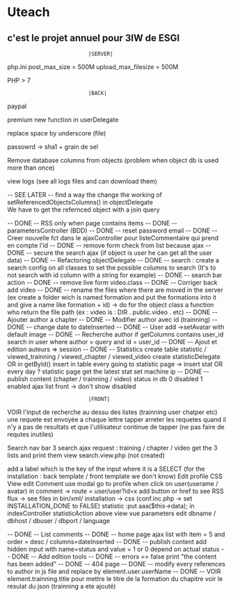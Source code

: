 # Uteach

## c'est le projet annuel pour 3IW de ESGI



                              |SERVER|

php.ini
  post_max_size = 500M
  upload_max_filesize = 500M

PHP > 7  


                              |BACK|

paypal

premium
  new function in userDelegate

replace space by underscore (file)

passowrd -> sha1 + grain de sel

Remove database columns from objects (problem when object db is used more than once)

view logs (see all logs files and can download them)

-- SEE LATER -- find a way the change the working of setReferencedObjectsColumns() in objectDelegate  
                We have to get the refernced object with a join query

-- DONE -- RSS only when page contains items
-- DONE -- parametersController (BDD)
-- DONE -- reset password email
-- DONE -- Creer nouvelle fct dans le ajaxController pour listeCommentaire qui prend en compte l'id
-- DONE -- remove form check from list because ajax
-- DONE -- secure the search ajax (if object is user he can get all the user data)
-- DONE -- Refactoring objectDelegate
-- DONE -- search :
           create a search config on all classes to set the possible columns to search (It's to not search with id column with a string for example)
-- DONE -- search bar action
-- DONE -- remove live form video.class
-- DONE -- Corriger back add video
-- DONE -- rename the files where there are moved in the server (ex create a folder wich is named formation and put the formations into it and
           give a name like formation + id) -> do for the object class a function who return the file path (ex : video is : DIR . public.video . etc)
-- DONE -- Ajouter author a chapter
-- DONE -- Modifier author avec id (trainning)
-- DONE -- change date to dateInserted
-- DONE -- User add ->setAvatar with default image
-- DONE -- Recherche author
           if getColumns contains user_id search in user where author = query and id = user_id
-- DONE -- Ajout et edition auteurs => session
-- DONE -- Statistics
            create table statistic / viewed_trainning / viewed_chapter / viewed_video
            create statisticDelegate OR in getById() insert in table
            every going to statistic page -> insert stat OR every day ?
            statistic page get the latest stat
            set machine ip
-- DONE -- publish content (chapter / trainning / video)
            status in db 0 disabled 1 enabled
            ajax list front -> don't show disabled

                              |FRONT|

VOIR l'input de recherche au dessu des listes (trainning user chatper etc) une requete est envoyée a chaque lettre tapper
  arreter les requetes quand il n'y a pas de resultats et que l'utilisateur continue de tapper (ne pas faire de requtes inutiles)

Search nav bar
	3 search ajax request :
		training / chapter / video
	get the 3 lists and print them
	view search.view.php (not created)

add a label which is the key of the input where it is a SELECT (for the installation : back template / front template we don't know)
Edit profile CSS
View edit
Comment use modal
go to profile when click on user(userame / avatar) in comment -> route = user/user?id=x
add button or href to see RSS flux -> see files in bin/xml/
installation -> css (conf.inc.php -> set INSTALLATION_DONE to FALSE)
statistic :put aaa($this->data); in indexController statisticAction above view
vue parameters edit dbname / dbhost / dbuser / dbport / language

-- DONE -- List comments
-- DONE -- home page ajax list with item = 5 and order = desc / columns=dateInserted
-- DONE -- publish content add hidden input with name=status and value = 1 or 0 depend on actual status
-- DONE -- Add edition tools
-- DONE -- errors == false print "the content has been added"
-- DONE -- 404 page
-- DONE -- modify every references to author in js file and replace by element.user.userName
-- DONE -- VOIR element.trainning.title pour mettre le titre de la formation du chapitre voir le resulat du json (trainning a ete ajouté)
